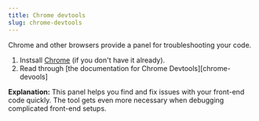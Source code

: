 ```yaml
---
title: Chrome devtools
slug: chrome-devtools
---
```


Chrome and other browsers provide a panel for troubleshooting your code.

  1. Instsall [Chrome][chrome-install] (if you don't have it already).
  2. Read through [the documentation for Chrome Devtools][chrome-devools]

[chrome-install]: https://chrome.google.com
[chrome-devtools]: https://developer.chrome.com/docs/devtools/overview/

**Explanation:** This panel helps you find and fix issues with your front-end
code quickly. The tool gets even more necessary when debugging complicated front-end
setups.